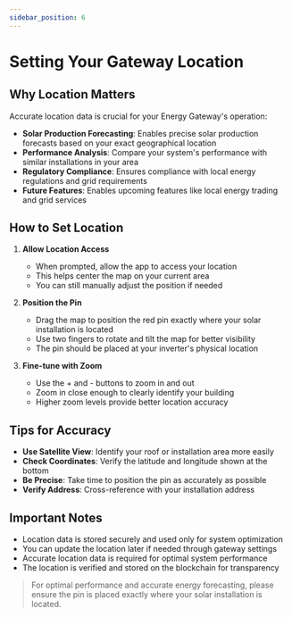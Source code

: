 ```yaml
---
sidebar_position: 6
---
```

# Setting Your Gateway Location

## Why Location Matters

Accurate location data is crucial for your Energy Gateway's operation:

- **Solar Production Forecasting**: Enables precise solar production forecasts based on your exact geographical location
- **Performance Analysis**: Compare your system's performance with similar installations in your area
- **Regulatory Compliance**: Ensures compliance with local energy regulations and grid requirements
- **Future Features**: Enables upcoming features like local energy trading and grid services

## How to Set Location

1. **Allow Location Access**
   - When prompted, allow the app to access your location
   - This helps center the map on your current area
   - You can still manually adjust the position if needed

2. **Position the Pin**
   - Drag the map to position the red pin exactly where your solar installation is located
   - Use two fingers to rotate and tilt the map for better visibility
   - The pin should be placed at your inverter's physical location

3. **Fine-tune with Zoom**
   - Use the + and - buttons to zoom in and out
   - Zoom in close enough to clearly identify your building
   - Higher zoom levels provide better location accuracy

## Tips for Accuracy

- **Use Satellite View**: Identify your roof or installation area more easily
- **Check Coordinates**: Verify the latitude and longitude shown at the bottom
- **Be Precise**: Take time to position the pin as accurately as possible
- **Verify Address**: Cross-reference with your installation address

## Important Notes

- Location data is stored securely and used only for system optimization
- You can update the location later if needed through gateway settings
- Accurate location data is required for optimal system performance
- The location is verified and stored on the blockchain for transparency

> For optimal performance and accurate energy forecasting, please ensure the pin is placed exactly where your solar installation is located.